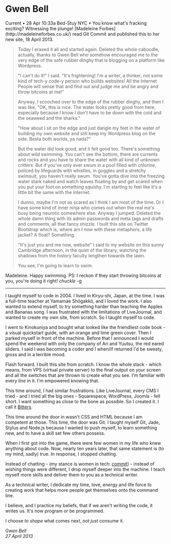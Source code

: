 Gwen Bell
=========

<div class="mark">Current • 28 Apr 10:33a Bed-Stuy NYC • You know what's fracking exciting? Witnessing the plunge! [Madeleine Forbes](http://madeleineforbes.co.uk/) read Git Commit and published this to her new site, 18 April 2013.
</div>

<blockquote>
<p>Today I erased it all and started again. Deleted the whole caboodle, actually, thanks to Gwen Bell who somehow encouraged me to the very edge of the safe rubber dinghy that is blogging on a platform like Wordpress.</p>

<p>"I can't do it!" I said. "It's frightening! I'm a writer, a thinker, not some kind of tech-y code-y person who builds websites! All the Internet People will sense that and find out and judge me and be angry and throw bitcoins at me!"</p>

<p>Anyway, I scooched over to the edge of the rubber dinghy, and then I was like, "OK, this is nice. The water looks pretty good from here, especially because I know I don't have to be down with the cold and the seaweed and the sharks."</p>

<p>"How about I sit on the edge and just dangle my feet in the water of building my own website and still keep my Wordpress blog on the side. Besta both worlds, ya nada?"</p>

<p>But the water did look good, and it felt good too. There's something about wild swimming. You can't see the bottom, there are currents and rocks and you have to share the water with all kind of unknown critters. But if you've only ever swum in a pool filled with chlorine, policed by lifeguards with whistles, in goggles and a stretchy swimsuit, you haven't really swum. You've gotta dive into the freezing water stark naked and watch leaves floating by and get scared when you put your foot on something squishy. I'm starting to feel like it's a little bit the same with the internet.</p>

<p>I dunno, maybe I'm not as scared as I think I am most of the time. Or I have some kind of inner ninja who comes out when the real me's busy being neurotic somewhere else. Anyway I jumped. Deleted the whole damn thing with its admin passwords and meta tags and drafts and comments, all that fancy shizzle. I built this site on Twitter Bootstrap which is, where am I now with these metaphors, a life jacket? A float? Something.</p>

<p>"It's just you and me now, website" I said to my website on this sunny Cambridge afternoon, in the quiet of the library, watching the shadows from the history faculty lengthen towards the lawn.</p>

<p>You see, I'm going to learn to swim.</p>
</blockquote> 

Madeleine. Happy swimming. PS: I reckon if they start throwing bitcoins at you, you're doing it right! *chuckle* -g

<hr />

I taught myself to code in 2004. I lived in Kiryu-shi, Japan, at the time. I was a full-time teacher at Yamamae Shōgakkō, and I loved the work. I also wanted to extend myself, to try something harder than teaching the Apples and Bananas song. I was frustrated with the limitations of LiveJournal, and wanted to create my own site, from scratch. So I taught myself to code.

I went to Kinokuniya and bought what looked like the friendliest code book - a visual quickstart guide, with an orange and lime green cover. Then I parked myself in front of the machine. Before that I announced I would spend the weekend with only the company of Ari and Yuutsu, the red eared sliders. I said I was becoming a coder and I when/if returned I'd be sweaty, gross and in a terrible mood.

Flash forward. I built this site from scratch. I know the whole stack - which means, from VPS (virtual private server) to the final output on your screen and all the switches that are thrown to create what you see. I'm familiar with every line in it. I'm empowered knowing that.

This time around, I had similar frustrations. Like LiveJournal, every CMS I tried - and I tried all the big ones - Squarespace, WordPress, Joomla - fell short. I want something as close to the bone as possible. So I created it. I call it [Bitters](https://github.com/gwenbell/bitters). 

This time around the door in wasn't CSS and HTML because I am competent at those. This time, the door was Git. I taught myself Git, Jade, Stylus and Node.js because I wanted to push myself, to learn something new, and to have a skill set few others possess. 

When I first got into the game, there were few women in my life who knew anything about code. Now, nearly ten years later, that same statement is (to my mind, sadly) true. In response, I stopped chatting. 

Instead of chatting - (my stance is women in tech: [commit](http://git.gwenbell.com)) - instead of wishing things were different, I drop myself deeper into the machine. I teach myself more skills and deliver them to you as a technical writer. 

As a technical writer, I dedicate my time, love, energy and life force to creating work that helps more people get themselves onto the command line. 

I believe, and I practice my beliefs, that if we aren't writing the code, it writes us. It's now program or be programmed. 

I choose _to shape_ what comes next, _not just_ consume it.

_Gwen Bell_ <br />
_27 April 2013_